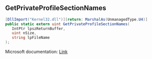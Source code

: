 ## GetPrivateProfileSectionNames

```csharp
[DllImport("Kernel32.dll")][return: MarshalAs(UnmanagedType.U4)]
public static extern uint GetPrivateProfileSectionNames(
   IntPtr lpszReturnBuffer,
   uint nSize,
   string lpFileName
);
```

Microsoft documentation: [Link](https://docs.microsoft.com/en-us/windows/win32/api/winbase/nf-winbase-getprivateprofilesectionnamesw)
